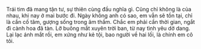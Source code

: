 Trái tim đã mang tận tư, sự thiên cùng đầu nghĩa gì. Cũng chỉ không là của nhau, khi nay ở mai bước đi. Ngày không anh có sao, em vẫn sẽ tồn tại, chỉ là cần cố tâm, gượng sống trong âm thầm. Chắc em phải cần thời gian, ngắt đi cành hoa đã tàn. Lỡ buông mắt xuyên trời ban, từ nay tình yêu dở dang. Lại lạc ánh mắt rồi, em xứng như kẻ tội, bao người về hai lối, là chính em cô tôi.